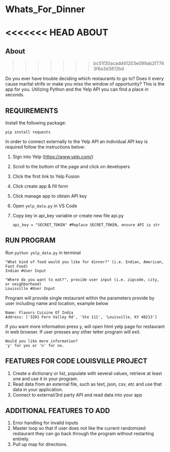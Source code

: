 ﻿# Whats_For_Dinner

<<<<<<< HEAD
ABOUT
=======
## About
>>>>>>> bc51f30acadd41203e089ab2f7743f6a3d3812bd

Do you ever have trouble deciding which restaurants to go to? Does it every cause marital strife or make you miss the window of opportunity? This is the app for you. Utilizing Python and the Yelp API you can find a place in seconds. 

## REQUIREMENTS

Install the following package:

    pip install requests

In order to connect externally to the Yelp API an individual API key is required follow the instructions below:

1. Sign into Yelp (https://www.yelp.com/)
    
2. Scroll to the bottom of the page and click on developers

3. Click the first link to Yelp Fusion 

4. Click create app & fill form 

5. Click manage app to obtain API key 

6. Open `yelp_data.py` in VS Code

7. Copy key in api_key variable or create new file api.py

    `api_key = "SECRET_TOKEN" #Replace SECRET_TOKEN, ensure API is str`

## RUN PROGRAM

Run `python yelp_data.py` in terminal 

    "What kind of food would you like for dinner?" (i.e. Indian, American, Fast Food)
    Indian #User Input
    
    "Where do you want to eat?", provide user input (i.e. zipcode, city, or neighborhood)
    Louisville #User Input
    
Program will provide single restaurant within the parameters provide by user including name and location, example below

    Name: Flavors Cuisine Of India
    Address: ['3201 Fern Valley Rd', 'Ste 111', 'Louisville, KY 40213']

If you want more information press y, will open html yelp page for restaurant in web browser. If user presses any other letter program will exit.

    Would you like more information?
    'y' for yes or 'n' for no.

## FEATURES FOR CODE LOUISVILLE PROJECT

1. Create a dictionary or list, populate with several values, retrieve at least one and use it in your program. 
2. Read data from an external file, such as text, json, csv, etc and use that data in your application.
3. Connect to external/3rd party API and read data into your app

## ADDITIONAL FEATURES TO ADD

1. Error handling for invalid inputs
2. Master loop so that if user does not like the current randomized restaurant they can go back through the program without restarting entirely.
3. Pull up map for directions. 

